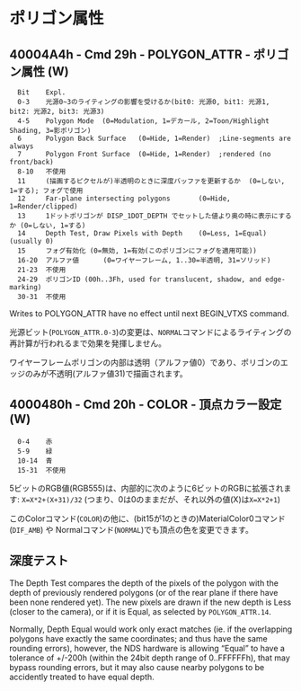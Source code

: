 # ポリゴン属性

## 40004A4h - Cmd 29h - POLYGON_ATTR - ポリゴン属性 (W)

```
  Bit    Expl.
  0-3    光源0~3のライティングの影響を受けるか(bit0: 光源0, bit1: 光源1, bit2: 光源2, bit3: 光源3)
  4-5    Polygon Mode  (0=Modulation, 1=デカール, 2=Toon/Highlight Shading, 3=影ポリゴン)
  6      Polygon Back Surface   (0=Hide, 1=Render)  ;Line-segments are always
  7      Polygon Front Surface  (0=Hide, 1=Render)  ;rendered (no front/back)
  8-10   不使用
  11     (描画するピクセルが)半透明のときに深度バッファを更新するか  (0=しない, 1=する); フォグで使用
  12     Far-plane intersecting polygons       (0=Hide, 1=Render/clipped)
  13     1ドットポリゴンが DISP_1DOT_DEPTH でセットした値より奥の時に表示にするか (0=しない, 1=する)
  14     Depth Test, Draw Pixels with Depth    (0=Less, 1=Equal) (usually 0)
  15     フォグ有効化 (0=無効, 1=有効(このポリゴンにフォグを適用可能))
  16-20  アルファ値      (0=ワイヤーフレーム, 1..30=半透明, 31=ソリッド)
  21-23  不使用
  24-29  ポリゴンID (00h..3Fh, used for translucent, shadow, and edge-marking)
  30-31  不使用
```

Writes to POLYGON_ATTR have no effect until next BEGIN_VTXS command.

光源ビット(`POLYGON_ATTR.0-3`)の変更は、`NORMAL`コマンドによるライティングの再計算が行われるまで効果を発揮しません。

ワイヤーフレームポリゴンの内部は透明（アルファ値0）であり、ポリゴンのエッジのみが不透明(アルファ値31)で描画されます。

## 4000480h - Cmd 20h - COLOR - 頂点カラー設定 (W)

```
  0-4    赤
  5-9    緑
  10-14  青
  15-31  不使用
```

5ビットのRGB値(RGB555)は、内部的に次のように6ビットのRGBに拡張されます: `X=X*2+(X+31)/32` (つまり、0は0のままだが、それ以外の値(X)は`X=X*2+1`)

このColorコマンド(`COLOR`)の他に、(bit15が1のときの)MaterialColor0コマンド(`DIF_AMB`) や Normalコマンド(`NORMAL`)でも頂点の色を変更できます。

## 深度テスト

The Depth Test compares the depth of the pixels of the polygon with the depth of previously rendered polygons (or of the rear plane if there have been none rendered yet). The new pixels are drawn if the new depth is Less (closer to the camera), or if it is Equal, as selected by `POLYGON_ATTR.14`.

Normally, Depth Equal would work only exact matches (ie. if the overlapping polygons have exactly the same coordinates; and thus have the same rounding errors), however, the NDS hardware is allowing “Equal” to have a tolerance of +/-200h (within the 24bit depth range of 0..FFFFFFh), that may bypass rounding errors, but it may also cause nearby polygons to be accidently treated to have equal depth.

